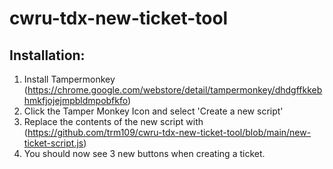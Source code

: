 # cwru-tdx-new-ticket-tool


## Installation:
1. Install Tampermonkey (https://chrome.google.com/webstore/detail/tampermonkey/dhdgffkkebhmkfjojejmpbldmpobfkfo)
2. Click the Tamper Monkey Icon and select 'Create a new script'
3. Replace the contents of the new script with (https://github.com/trm109/cwru-tdx-new-ticket-tool/blob/main/new-ticket-script.js)
4. You should now see 3 new buttons when creating a ticket.
